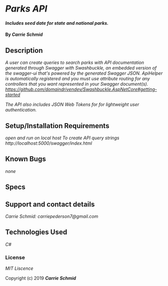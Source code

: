 # _Parks API_

#### _Includes seed date for state and national parks._

#### By _**Carrie Schmid**_

## Description

_A user can create queries to search parks with API documentation generated through Swagger with Swashbuckle, an embedded version of the swagger-ui that's powered by the generated Swagger JSON. ApiHelper is automatically registered and you must use attribute routing for any controllers that you want represented in your Swagger document(s). https://github.com/domaindrivendev/Swashbuckle.AspNetCore#getting-started_

_The API also includes JSON Web Tokens for for lightweight user authentication._
## Setup/Installation Requirements

_open and run on local host_
_To create API query strings  http://localhost:5000/swagger/index.html_


## Known Bugs

_none_


## Specs


## Support and contact details


_Carrie Schmid: carriepederson7@gmail.com_

## Technologies Used

_C#_

### License

*MIT Liscence*

Copyright (c) 2019 **_Carrie Schmid_**